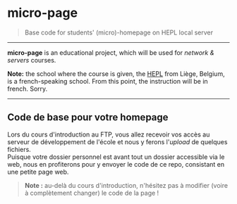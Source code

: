 # micro-page

> Base code for students' (micro)-homepage on HEPL local server

* * *

**micro-page** is an educational project, which will be used for _network & servers_ courses.

**Note:** the school where the course is given, the [HEPL](http://www.provincedeliege.be/hauteecole) from Liège, Belgium, is a french-speaking school. From this point, the instruction will be in french. Sorry.

* * *

## Code de base pour votre homepage

Lors du cours d'introduction au FTP, vous allez recevoir vos accès au serveur de développement de l'école et nous y ferons l'_upload_ de quelques fichiers.  
Puisque votre dossier personnel est avant tout un dossier accessible via le web, nous en profiterons pour y envoyer le code de ce repo, consistant en une petite page web.

> **Note :** au-delà du cours d'introduction, n'hésitez pas à modifier (voire à complètement changer) le code de la page !
